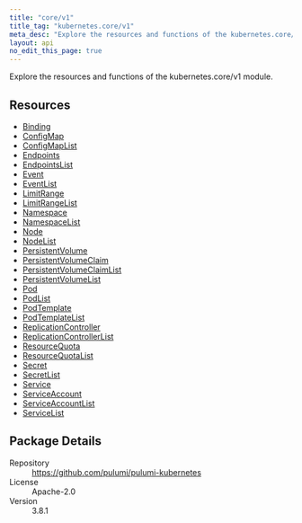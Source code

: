 ```yaml
---
title: "core/v1"
title_tag: "kubernetes.core/v1"
meta_desc: "Explore the resources and functions of the kubernetes.core/v1 module."
layout: api
no_edit_this_page: true
---
```


<!-- WARNING: this file was generated by Pulumi Docs Generator. -->
<!-- Do not edit by hand unless you're certain you know what you are doing! -->

Explore the resources and functions of the kubernetes.core/v1 module.

<h2 id="resources">Resources</h2>
<ul class="api">
    <li><a href="binding" title="Binding"><span class="api-symbol api-symbol--resource"></span>Binding</a></li>
    <li><a href="configmap" title="ConfigMap"><span class="api-symbol api-symbol--resource"></span>ConfigMap</a></li>
    <li><a href="configmaplist" title="ConfigMapList"><span class="api-symbol api-symbol--resource"></span>ConfigMapList</a></li>
    <li><a href="endpoints" title="Endpoints"><span class="api-symbol api-symbol--resource"></span>Endpoints</a></li>
    <li><a href="endpointslist" title="EndpointsList"><span class="api-symbol api-symbol--resource"></span>EndpointsList</a></li>
    <li><a href="event" title="Event"><span class="api-symbol api-symbol--resource"></span>Event</a></li>
    <li><a href="eventlist" title="EventList"><span class="api-symbol api-symbol--resource"></span>EventList</a></li>
    <li><a href="limitrange" title="LimitRange"><span class="api-symbol api-symbol--resource"></span>LimitRange</a></li>
    <li><a href="limitrangelist" title="LimitRangeList"><span class="api-symbol api-symbol--resource"></span>LimitRangeList</a></li>
    <li><a href="namespace" title="Namespace"><span class="api-symbol api-symbol--resource"></span>Namespace</a></li>
    <li><a href="namespacelist" title="NamespaceList"><span class="api-symbol api-symbol--resource"></span>NamespaceList</a></li>
    <li><a href="node" title="Node"><span class="api-symbol api-symbol--resource"></span>Node</a></li>
    <li><a href="nodelist" title="NodeList"><span class="api-symbol api-symbol--resource"></span>NodeList</a></li>
    <li><a href="persistentvolume" title="PersistentVolume"><span class="api-symbol api-symbol--resource"></span>PersistentVolume</a></li>
    <li><a href="persistentvolumeclaim" title="PersistentVolumeClaim"><span class="api-symbol api-symbol--resource"></span>PersistentVolumeClaim</a></li>
    <li><a href="persistentvolumeclaimlist" title="PersistentVolumeClaimList"><span class="api-symbol api-symbol--resource"></span>PersistentVolumeClaimList</a></li>
    <li><a href="persistentvolumelist" title="PersistentVolumeList"><span class="api-symbol api-symbol--resource"></span>PersistentVolumeList</a></li>
    <li><a href="pod" title="Pod"><span class="api-symbol api-symbol--resource"></span>Pod</a></li>
    <li><a href="podlist" title="PodList"><span class="api-symbol api-symbol--resource"></span>PodList</a></li>
    <li><a href="podtemplate" title="PodTemplate"><span class="api-symbol api-symbol--resource"></span>PodTemplate</a></li>
    <li><a href="podtemplatelist" title="PodTemplateList"><span class="api-symbol api-symbol--resource"></span>PodTemplateList</a></li>
    <li><a href="replicationcontroller" title="ReplicationController"><span class="api-symbol api-symbol--resource"></span>ReplicationController</a></li>
    <li><a href="replicationcontrollerlist" title="ReplicationControllerList"><span class="api-symbol api-symbol--resource"></span>ReplicationControllerList</a></li>
    <li><a href="resourcequota" title="ResourceQuota"><span class="api-symbol api-symbol--resource"></span>ResourceQuota</a></li>
    <li><a href="resourcequotalist" title="ResourceQuotaList"><span class="api-symbol api-symbol--resource"></span>ResourceQuotaList</a></li>
    <li><a href="secret" title="Secret"><span class="api-symbol api-symbol--resource"></span>Secret</a></li>
    <li><a href="secretlist" title="SecretList"><span class="api-symbol api-symbol--resource"></span>SecretList</a></li>
    <li><a href="service" title="Service"><span class="api-symbol api-symbol--resource"></span>Service</a></li>
    <li><a href="serviceaccount" title="ServiceAccount"><span class="api-symbol api-symbol--resource"></span>ServiceAccount</a></li>
    <li><a href="serviceaccountlist" title="ServiceAccountList"><span class="api-symbol api-symbol--resource"></span>ServiceAccountList</a></li>
    <li><a href="servicelist" title="ServiceList"><span class="api-symbol api-symbol--resource"></span>ServiceList</a></li>
</ul>

<h2 id="package-details">Package Details</h2>
<dl class="package-details">
	<dt>Repository</dt>
	<dd><a href="https://github.com/pulumi/pulumi-kubernetes">https://github.com/pulumi/pulumi-kubernetes</a></dd>
	<dt>License</dt>
	<dd>Apache-2.0</dd>
	<dt>Version</dt>
	<dd>3.8.1</dd>
</dl>

